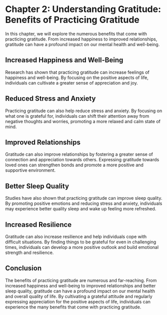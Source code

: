 Chapter 2: Understanding Gratitude: Benefits of Practicing Gratitude
====================================================================

In this chapter, we will explore the numerous benefits that come with practicing gratitude. From increased happiness to improved relationships, gratitude can have a profound impact on our mental health and well-being.

Increased Happiness and Well-Being
----------------------------------

Research has shown that practicing gratitude can increase feelings of happiness and well-being. By focusing on the positive aspects of life, individuals can cultivate a greater sense of appreciation and joy.

Reduced Stress and Anxiety
--------------------------

Practicing gratitude can also help reduce stress and anxiety. By focusing on what one is grateful for, individuals can shift their attention away from negative thoughts and worries, promoting a more relaxed and calm state of mind.

Improved Relationships
----------------------

Gratitude can also improve relationships by fostering a greater sense of connection and appreciation towards others. Expressing gratitude towards loved ones can strengthen bonds and promote a more positive and supportive environment.

Better Sleep Quality
--------------------

Studies have also shown that practicing gratitude can improve sleep quality. By promoting positive emotions and reducing stress and anxiety, individuals may experience better quality sleep and wake up feeling more refreshed.

Increased Resilience
--------------------

Gratitude can also increase resilience and help individuals cope with difficult situations. By finding things to be grateful for even in challenging times, individuals can develop a more positive outlook and build emotional strength and resilience.

Conclusion
----------

The benefits of practicing gratitude are numerous and far-reaching. From increased happiness and well-being to improved relationships and better sleep quality, gratitude can have a profound impact on our mental health and overall quality of life. By cultivating a grateful attitude and regularly expressing appreciation for the positive aspects of life, individuals can experience the many benefits that come with practicing gratitude.
